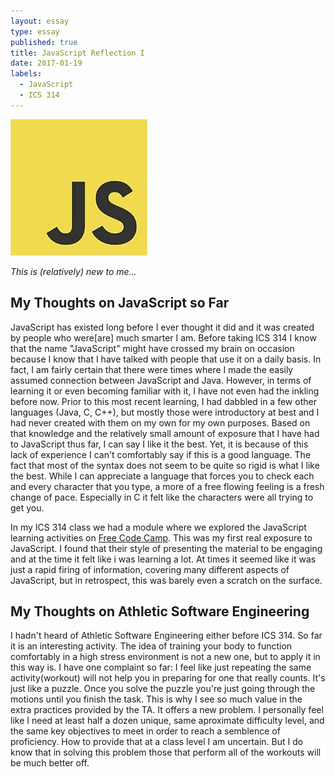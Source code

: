 ```yaml
---
layout: essay
type: essay
published: true
title: JavaScript Reflection I
date: 2017-01-19
labels:
  - JavaScript
  - ICS 314
---
```

<img class="ui tiny right spaced image" src="../images/Javascript.jpg">

*This is (relatively) new to me...*

## My Thoughts on JavaScript so Far
JavaScript has existed long before I ever thought it did and it was created by people who were[are] much smarter I am. Before taking ICS 314 I know that the name "JavaScript" might have crossed my brain on occasion because I know that I have talked with people that use it on a daily basis. In fact, I am fairly certain that there were times where I made the easily assumed connection between JavaScript and Java. However, in terms of learning it or even becoming familiar with it, I have not even had the inkling before now. Prior to this most recent learning, I had dabbled in a few other languages (Java, C, C++), but mostly those were introductory at best and I had never created with them on my own for my own purposes. Based on that knowledge and the relatively small amount of exposure that I have had to JavaScript thus far, I can say I like it the best. Yet, it is because of this lack of experience I can't comfortably say if this is a good language. The fact that most of the syntax does not seem to be quite so rigid is what I like the best. While I can appreciate a language that forces you to check each and every character that you type, a more of a free flowing feeling is a fresh change of pace. Especially in C it felt like the characters were all trying to get you.

In my ICS 314 class we had a module where we explored the JavaScript learning activities on [Free Code Camp](https://www.freecodecamp.com). This was my first real exposure to JavaScript. I found that their style of presenting the material to be engaging and at the time it felt like i was learning a lot. At times it seemed like it was just a rapid firing of information, covering many different aspects of JavaScript, but in retrospect, this was barely even a scratch on the surface. 

## My Thoughts on Athletic Software Engineering
I hadn't heard of Athletic Software Engineering either before ICS 314. So far it is an interesting activity. The idea of training your body to function comfortably in a high stress environment is not a new one, but to apply it in this way is. I have one complaint so far: I feel like just repeating the same activity(workout) will not help you in preparing for one that really counts. It's just like a puzzle. Once you solve the puzzle you're just going through the motions until you finish the task. This is why I see so much value in the extra practices provided by the TA. It offers a new problem. I personally feel like I need at least half a dozen unique, same aproximate difficulty level, and the same key objectives to meet in order to reach a semblence of proficiency. How to provide that at a class level I am uncertain. But I do know that in solving this problem those that perform all of the workouts will be much better off.
